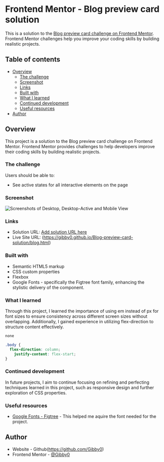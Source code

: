# Frontend Mentor - Blog preview card solution

This is a solution to the [Blog preview card challenge on Frontend Mentor](https://www.frontendmentor.io/challenges/blog-preview-card-ckPaj01IcS). Frontend Mentor challenges help you improve your coding skills by building realistic projects. 

## Table of contents

- [Overview](#overview)
  - [The challenge](#the-challenge)
  - [Screenshot](#screenshot)
  - [Links](#links)
  - [Built with](#built-with)
  - [What I learned](#what-i-learned)
  - [Continued development](#continued-development)
  - [Useful resources](#useful-resources)
- [Author](#author)

## Overview
This project is a solution to the Blog preview card challenge on Frontend Mentor. Frontend Mentor provides challenges to help developers improve their coding skills by building realistic projects.

### The challenge

Users should be able to:

- See active states for all interactive elements on the page

### Screenshot

![Screenshots of Desktop, Desktop-Active and Mobile View](screenshot/screenshot.jpg)

### Links

- Solution URL: [Add solution URL here](https://your-solution-url.com)
- Live Site URL: (https://gibby0.github.io/Blog-preview-card-solution/blog.html)


### Built with

- Semantic HTML5 markup
- CSS custom properties
- Flexbox
- Google Fonts - specifically the Figtree font family, enhancing the stylistic delivery of the component.


### What I learned

Through this project, I learned the importance of using em instead of px for font sizes to ensure consistency across different screen sizes without overlapping. Additionally, I gained experience in utilizing flex-direction to structure content effectively.

```html
none
```
```css
.body {
  flex-direction: column;
    justify-content: flex-start; 
}
```

### Continued development
In future projects, I aim to continue focusing on refining and perfecting techniques learned in this project, such as responsive design and further exploration of CSS properties.

### Useful resources

- [Google Fonts - Figtree]('https://fonts.googleapis.com/css2?family=Figtree:ital,wght@0,300..900;1,300..900&display=swap') - This helped me aquire the font needed for the project.

## Author
- Website - Github(https://github.com/Gibby0)
- Frontend Mentor - [@Gibby0](https://www.frontendmentor.io/profile/Gibby0)

